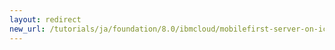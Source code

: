 ```yaml
---
layout: redirect
new_url: /tutorials/ja/foundation/8.0/ibmcloud/mobilefirst-server-on-icp/analyzing-mobilefirst-logs-on-icp/
---
```

